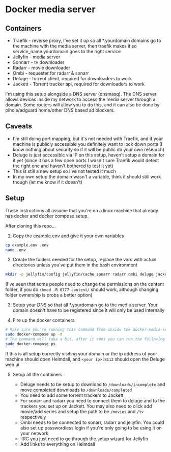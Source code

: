 # Docker media server

## Containers

- Traefik - reverse proxy, I've set it up so all \*.yourdomain domains go to the machine with the media server, then traefik makes it so service_name.yourdomain goes to the right service
- Jellyfin - media server
- Sonnarr - tv downloader
- Radarr - movie downloader
- Ombi - requester for radarr & sonarr
- Deluge - torrent client, required for downloaders to work
- Jackett - Torrent tracker api, required for downloaders to work

I'm using this setup alongside a DNS server (dnsmasq). The DNS server allows devices inside my network to access the media server through a domain. Some routers will allow you to do this, and it can also be done by pihole/adguard home/other DNS based ad blockers.

## Caveats

- I'm still doing port mapping, but it's not needed with Traefik, and if your machine is publicly accessible you definitely want to lock down ports (I know nothing about security so if it will be public do your own research)
- Deluge is just accessible via IP on this setup, haven't setup a domain for it yet (since it has a few open ports I wasn't sure Traefik would detect the right one and haven't bothered to test it yet)
- This is still a new setup so I've not tested it much
- In my own setup the domain wasn't a variable, think it should still work though (let me know if it doesn't)

## Setup

These instructions all assume that you're on a linux machine that already has docker and docker compose setup.

After cloning this repo...

1. Copy the example.env and give it your own variables

```bash
cp example.env .env
nano .env
```

2. Create the folders needed for the setup, replace the vars with actual directories unless you've put them in the bash environment

```bash
mkdir -p jellyfin/config jellyfin/cache sonarr radarr ombi deluge jackett ${DLDIR}/completed ${DLDIR}/incomplete ${MOVIESDIR} ${TVDIR}
```

(I've seen that some people need to change the permissions on the content folder, if you do `chmod -R 0777 content/` should work, although changing folder ownership is probs a better option)

3. Setup your DNS so that all \*.yourdomain go to the media server. Your domain doesn't have to be registered since it will only be used internally

4. Fire up the docker containers

```bash
# Make sure you're running this command from inside the docker-media-server folder and that the .env file is inside the same folder
sudo docker-compose up -d
# The command will take a bit, after it runs you can run the following to check all the containers are running
sudo docker-compose ps
```

If this is all setup correctly visiting your domain or the ip address of your machine should open Heimdall, and `<your ip>:8112` should open the Deluge web ui

5. Setup all the containers

   - Deluge needs to be setup to download to `/downloads/incomplete` and move completed downloads to `/downloads/completed`
   - You need to add some torrent trackers to Jackett
   - For sonarr and radarr you need to connect them to deluge and to the trackers you set up on Jackett. You may also need to click add movie/add series and setup the path to be `/movies` and `/tv` respectively
   - Ombi needs to be connected to sonarr, radarr and jellyfin. You could also set up passwordless login if you're only going to be using it on your network
   - IIRC you just need to go through the setup wizard for Jellyfin
   - Add links to everything on Heimdall

